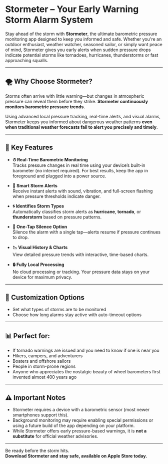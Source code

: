 # Stormeter – Your Early Warning Storm Alarm System

Stay ahead of the storm with **Stormeter**, the ultimate barometric pressure monitoring app designed to keep you informed and safe. Whether you're an outdoor enthusiast, weather watcher, seasoned sailor, or simply want peace of mind, Stormeter gives you early alerts when sudden pressure drops indicate potential storms like tornadoes, hurricanes, thunderstorms or fast approaching squalls.

---

## 🌪 Why Choose Stormeter?

Storms often arrive with little warning—but changes in atmospheric pressure can reveal them before they strike. **Stormeter continuously monitors barometric pressure trends**.

Using advanced local pressure tracking, real-time alerts, and visual alarms, Stormeter keeps you informed about dangerous weather patterns **even when traditional weather forecasts fail to alert you precisely and timely**.

---

## 🔔 Key Features

- **⏱ Real-Time Barometric Monitoring**  
  Tracks pressure changes in real time using your device’s built-in barometer (no internet required). For best results, keep the app in foreground and plugged into a power source.

- **🚨 Smart Storm Alerts**  
  Receive instant alerts with sound, vibration, and full-screen flashing when pressure thresholds indicate danger.

- **🌀 Identifies Storm Types**  
  Automatically classifies storm alerts as **hurricane**, **tornado**, or **thunderstorm** based on pressure patterns.

- **🔕 One-Tap Silence Option**  
  Silence the alarm with a single tap—alerts resume if pressure continues to drop.

- **📉 Visual History & Charts**  
  View detailed pressure trends with interactive, time-based charts.

- **🔒 Fully Local Processing**  
  No cloud processing or tracking. Your pressure data stays on your device for maximum privacy.

---

## 🔧 Customization Options

- Set what types of storms are to be monitored 
- Choose how long alarms stay active  with auto-timeout options
  
---

## 📊 Perfect for:

- If tornado warnings are issued and you need to know if one is near you  
- Hikers, campers, and adventurers  
- Boaters and offshore sailors  
- People in storm-prone regions  
- Anyone who appreciates the nostalgic beauty of wheel barometers first invented almost 400 years ago  

---

## ⚠️ Important Notes

- Stormeter requires a device with a barometric sensor (most newer smartphones support this).  
- Background monitoring may require enabling special permissions or using a future build of the app depending on your platform.  
- While Stormeter offers early pressure-based warnings, it is **not a substitute** for official weather advisories.

---

Be ready before the storm hits.  
**Download Stormeter and stay safe, available on Apple Store today.**

